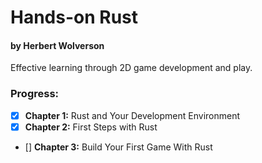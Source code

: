 # Hands-on Rust
#### by Herbert Wolverson

Effective learning through 2D game development and play.

### Progress:

- [x] **Chapter 1:** Rust and Your Development Environment
- [x] **Chapter 2:** First Steps with Rust
- [] **Chapter 3:** Build Your First Game With Rust